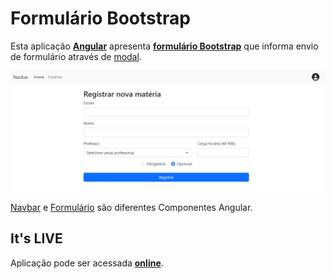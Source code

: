 # Formulário Bootstrap

Esta aplicação [**Angular**](https://angular.io/) apresenta [**formulário Bootstrap**](https://getbootstrap.com/docs/5.2/forms/overview/) que informa envio de formulário através de [modal](https://getbootstrap.com/docs/5.2/components/modal/).

![App screenshot](./images/App%20screenshot.png)

[Navbar](https://github.com/jtspinelli/DEVinPhilips_Angular_exercicios-da-semana/blob/master/src/app/M1S09/part1/navbar/navbar.component.ts) e [Formulário](https://github.com/jtspinelli/DEVinPhilips_Angular_exercicios-da-semana/blob/master/src/app/M1S09/part1/form-cadastro-materias/form-cadastro-materias.component.ts) são diferentes Componentes Angular.


## It's LIVE

Aplicação pode ser acessada [**online**](https://dih-philips-ng-week-exercises.herokuapp.com/m1s09/part1).
